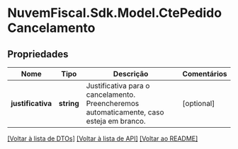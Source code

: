 # NuvemFiscal.Sdk.Model.CtePedidoCancelamento

## Propriedades

Nome | Tipo | Descrição | Comentários
------------ | ------------- | ------------- | -------------
**justificativa** | **string** | Justificativa para o cancelamento. Preencheremos automaticamente, caso esteja em branco. | [optional] 

[[Voltar à lista de DTOs]](../README.md#documentation-for-models) [[Voltar à lista de API]](../README.md#documentation-for-api-endpoints) [[Voltar ao README]](../README.md)

